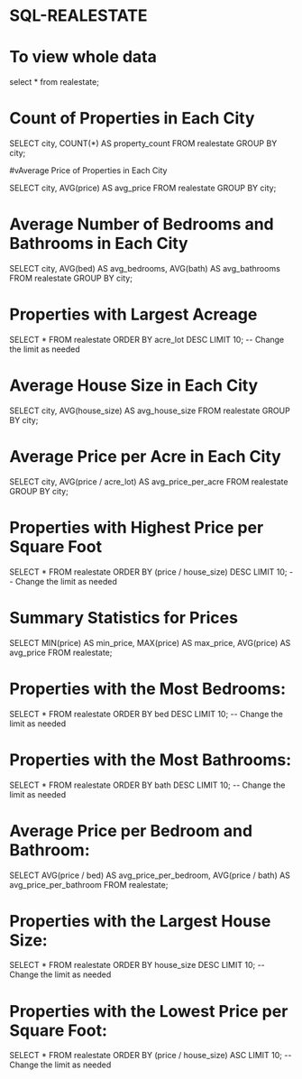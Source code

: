 # SQL-REALESTATE

# To view whole data
select * from realestate;

# Count of Properties in Each City

SELECT city, COUNT(*) AS property_count
FROM realestate
GROUP BY city;

#vAverage Price of Properties in Each City

SELECT city, AVG(price) AS avg_price
FROM realestate
GROUP BY city;

# Average Number of Bedrooms and Bathrooms in Each City

SELECT city, AVG(bed) AS avg_bedrooms, AVG(bath) AS avg_bathrooms
FROM realestate
GROUP BY city;

# Properties with Largest Acreage

SELECT *
FROM realestate
ORDER BY acre_lot DESC
LIMIT 10; -- Change the limit as needed

# Average House Size in Each City

SELECT city, AVG(house_size) AS avg_house_size
FROM realestate
GROUP BY city;

# Average Price per Acre in Each City

SELECT city, AVG(price / acre_lot) AS avg_price_per_acre
FROM realestate
GROUP BY city;

# Properties with Highest Price per Square Foot

SELECT *
FROM realestate
ORDER BY (price / house_size) DESC
LIMIT 10; -- Change the limit as needed

# Summary Statistics for Prices

SELECT 
    MIN(price) AS min_price,
    MAX(price) AS max_price,
    AVG(price) AS avg_price
FROM realestate;

# Properties with the Most Bedrooms:

SELECT *
FROM realestate
ORDER BY bed DESC
LIMIT 10; -- Change the limit as needed

# Properties with the Most Bathrooms:

SELECT *
FROM realestate
ORDER BY bath DESC
LIMIT 10; -- Change the limit as needed

# Average Price per Bedroom and Bathroom:

SELECT 
    AVG(price / bed) AS avg_price_per_bedroom,
    AVG(price / bath) AS avg_price_per_bathroom
FROM realestate;

# Properties with the Largest House Size:

SELECT *
FROM realestate
ORDER BY house_size DESC
LIMIT 10; -- Change the limit as needed

# Properties with the Lowest Price per Square Foot:

SELECT *
FROM realestate
ORDER BY (price / house_size) ASC
LIMIT 10; -- Change the limit as needed

